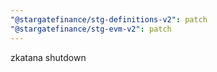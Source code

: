 ```yaml
---
"@stargatefinance/stg-definitions-v2": patch
"@stargatefinance/stg-evm-v2": patch
---
```


zkatana shutdown
